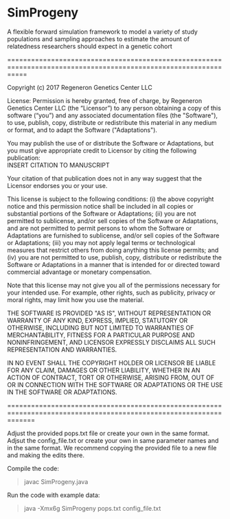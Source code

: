 # SimProgeny
A flexible forward simulation framework to model a variety of study populations and sampling approaches to estimate the amount of relatedness researchers should expect in a genetic cohort


=================================================================================================================

Copyright (c) 2017 Regeneron Genetics Center LLC
 
License:
Permission is hereby granted, free of charge, by Regeneron Genetics Center LLC (the “Licensor”) to any person obtaining a copy of this software (“you”) and any associated documentation files (the "Software"), to use, publish, copy, distribute or redistribute this material in any medium or format, and to adapt the Software ("Adaptations").
 
You may publish the use of or distribute the Software or Adaptations, but you must give appropriate credit to Licensor by citing the following publication:  
INSERT CITATION TO MANUSCRIPT
 
Your citation of that publication does not in any way suggest that the Licensor endorses you or your use.
 
This license is subject to the following conditions:
(i) the above copyright notice and this permission notice shall be included in all copies or substantial portions of the Software or Adaptations;
(ii) you are not permitted to sublicense, and/or sell copies of the Software or Adaptations, and are not permitted to permit persons to whom the Software or Adaptations are furnished to sublicense, and/or sell copies of the Software or Adaptations;
(iii) you may not apply legal terms or technological measures that restrict others from doing anything this license permits; and
(iv) you are not permitted to use, publish, copy, distribute or redistribute the Software or Adaptations in a manner that is intended for or directed toward commercial advantage or monetary compensation.
 
Note that this license may not give you all of the permissions necessary for your intended use.  For example, other rights, such as publicity, privacy or moral rights, may limit how you use the material.
 
THE SOFTWARE IS PROVIDED "AS IS", WITHOUT REPRESENTATION OR WARRANTY OF ANY KIND, EXPRESS, IMPLIED, STATUTORY OR OTHERWISE, INCLUDING BUT NOT LIMITED TO WARRANTIES OF MERCHANTABILITY, FITNESS FOR A PARTICULAR PURPOSE AND NONINFRINGEMENT, AND LICENSOR EXPRESSLY DISCLAIMS ALL SUCH REPRESENTATION AND WARRANTIES.
 
IN NO EVENT SHALL THE COPYRIGHT HOLDER OR LICENSOR BE LIABLE FOR ANY CLAIM, DAMAGES OR OTHER LIABILITY, WHETHER IN AN ACTION OF CONTRACT, TORT OR OTHERWISE, ARISING FROM, OUT OF OR IN CONNECTION WITH THE SOFTWARE OR ADAPTATIONS OR THE USE IN THE SOFTWARE OR ADAPTATIONS.

===================================================================================================================
 
Adjust the provided pops.txt file or create your own in the same format. Adjsut the config_file.txt or create your own in same parameter names and in the same format. We recommend copying the provided file to a new file and making the edits there.

Compile the code:

> javac SimProgeny.java 

Run the code with example data:

> java -Xmx6g SimProgeny pops.txt config_file.txt




